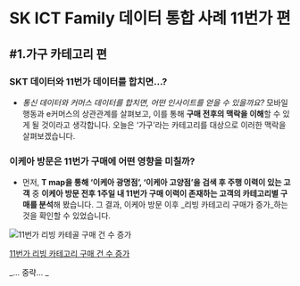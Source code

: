 # SK ICT Family 데이터 통합 사례 11번가 편
## #1.가구 카테고리 편

### SKT 데이터와 11번가 데이터를 합치면…? 

* _통신 데이터와 커머스 데이터를 합치면, 어떤 인사이트를 얻을 수 있을까요?_ 모바일 행동과 e커머스의 상관관계를 살펴보고, 이를 통해 **구매 전후의 맥락을 이해**할 수 있게 될 것이라고 생각합니다. 오늘은 ‘가구’라는 카테고리를 대상으로 이러한 맥락을 살펴보겠습니다. 


### 이케아 방문은 11번가 구매에 어떤 영향을 미칠까? 

* 먼저, **T map을 통해 ‘이케아 광명점’, ‘이케아 고양점’을 검색 후 주행 이력이 있는 고객** 중 **이케아 방문 전후 1주일 내 11번가 구매 이력이 존재하는 고객의 카테고리별 구매를 분석**해 봤습니다. 그 결과, 이케아 방문 이후 _리빙 카테고리 구매가 증가_하는 것을 확인할 수 있었습니다. 

![11번가 리빙 카테골 구매 건 수 증가](https://user-images.githubusercontent.com/47444417/62907426-16716480-bdae-11e9-97f0-335f623a817f.png)

[11번가 리빙 카테고리 구매 건 수 증가](https://files.slack.com/files-tmb/T02KD5H2N-FMA9QL64V-26bab3ed9c/image_720.png)

_... 중략... _
